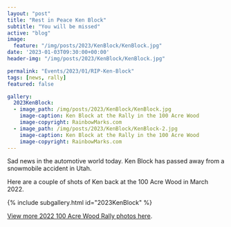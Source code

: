 ```yaml
---
layout: "post"
title: "Rest in Peace Ken Block"
subtitle: "You will be missed"
active: "blog"
image:
  feature: "/img/posts/2023/KenBlock/KenBlock.jpg"
date: '2023-01-03T09:30:00+00:00'
header-img: "/img/posts/2023/KenBlock/KenBlock.jpg"

permalink: "Events/2023/01/RIP-Ken-Block"
tags: [news, rally]
featured: false

gallery:
  2023KenBlock:
  - image_path: /img/posts/2023/KenBlock/KenBlock.jpg
    image-caption: Ken Block at the Rally in the 100 Acre Wood
    image-copyright: RainbowMarks.com
  - image_path: /img/posts/2023/KenBlock/KenBlock-2.jpg
    image-caption: Ken Block at the Rally in the 100 Acre Wood
    image-copyright: RainbowMarks.com
---
```

Sad news in the automotive world today. Ken Block has passed away from a snowmobile accident in Utah.

Here are a couple of shots of Ken back at the 100 Acre Wood in March 2022.

{% include subgallery.html id="2023KenBlock" %}

[View more 2022 100 Acre Wood Rally photos here](/Events/2022/03/100AW).
